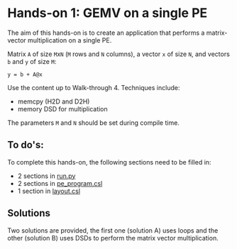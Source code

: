 # Hands-on 1: GEMV on a single PE

The aim of this hands-on is to create an application that performs a matrix-vector multiplication on a single PE.

Matrix `A` of size `M`x`N` (`M` rows and `N` columns), a vector `x` of size `N`, and vectors `b` and `y` of size `M`:

`y = b + A@x`

Use the content up to Walk-through 4. Techniques include: 

* memcpy (H2D and D2H)
* memory DSD for multiplication

The parameters `M` and `N` should be set during compile time.

## To do's:
To complete this hands-on, the following sections need to be filled in:
* 2 sections in [run.py](run.py)
* 2 sections in [pe_program.csl](pe_program.csl) 
* 1 section in [layout.csl](layout.csl)

## Solutions
Two solutions are provided, the first one (solution A) uses loops and the other (solution B) uses DSDs to perform the matrix vector multiplication.

